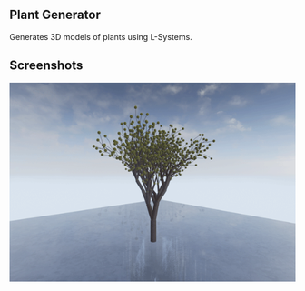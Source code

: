 Plant Generator
---------------

Generates 3D models of plants using L-Systems.

Screenshots
-----------
<img src="https://raw.githubusercontent.com/jpbetz/plant-generator/master/screenshots/tree1.png">
